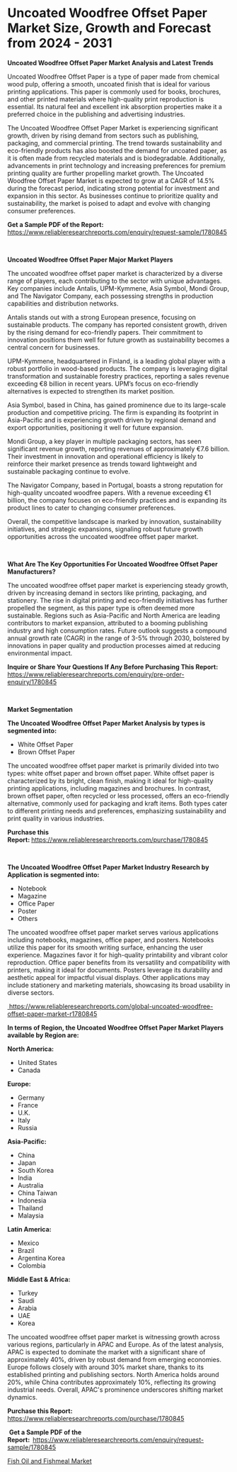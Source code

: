 <p><h1>Uncoated Woodfree Offset Paper Market Size, Growth and Forecast from 2024 - 2031</h1></p><p><strong>Uncoated Woodfree Offset Paper Market Analysis and Latest Trends</strong></p>
<p><p>Uncoated Woodfree Offset Paper is a type of paper made from chemical wood pulp, offering a smooth, uncoated finish that is ideal for various printing applications. This paper is commonly used for books, brochures, and other printed materials where high-quality print reproduction is essential. Its natural feel and excellent ink absorption properties make it a preferred choice in the publishing and advertising industries.</p><p>The Uncoated Woodfree Offset Paper Market is experiencing significant growth, driven by rising demand from sectors such as publishing, packaging, and commercial printing. The trend towards sustainability and eco-friendly products has also boosted the demand for uncoated paper, as it is often made from recycled materials and is biodegradable. Additionally, advancements in print technology and increasing preferences for premium printing quality are further propelling market growth. The Uncoated Woodfree Offset Paper Market is expected to grow at a CAGR of 14.5% during the forecast period, indicating strong potential for investment and expansion in this sector. As businesses continue to prioritize quality and sustainability, the market is poised to adapt and evolve with changing consumer preferences.</p></p>
<p><strong>Get a Sample PDF of the Report:&nbsp;</strong> <a href="https://www.reliableresearchreports.com/enquiry/request-sample/1780845?utm_campaign=83&utm_medium=2&utm_source=Github&utm_content=ia&utm_term=27122024&utm_id=uncoated-woodfree-offset-paper">https://www.reliableresearchreports.com/enquiry/request-sample/1780845</a></p>
<p>&nbsp;</p>
<p><strong>Uncoated Woodfree Offset Paper Major Market Players</strong></p>
<p><p>The uncoated woodfree offset paper market is characterized by a diverse range of players, each contributing to the sector with unique advantages. Key companies include Antalis, UPM-Kymmene, Asia Symbol, Mondi Group, and The Navigator Company, each possessing strengths in production capabilities and distribution networks.</p><p>Antalis stands out with a strong European presence, focusing on sustainable products. The company has reported consistent growth, driven by the rising demand for eco-friendly papers. Their commitment to innovation positions them well for future growth as sustainability becomes a central concern for businesses.</p><p>UPM-Kymmene, headquartered in Finland, is a leading global player with a robust portfolio in wood-based products. The company is leveraging digital transformation and sustainable forestry practices, reporting a sales revenue exceeding €8 billion in recent years. UPM’s focus on eco-friendly alternatives is expected to strengthen its market position.</p><p>Asia Symbol, based in China, has gained prominence due to its large-scale production and competitive pricing. The firm is expanding its footprint in Asia-Pacific and is experiencing growth driven by regional demand and export opportunities, positioning it well for future expansion.</p><p>Mondi Group, a key player in multiple packaging sectors, has seen significant revenue growth, reporting revenues of approximately €7.6 billion. Their investment in innovation and operational efficiency is likely to reinforce their market presence as trends toward lightweight and sustainable packaging continue to evolve.</p><p>The Navigator Company, based in Portugal, boasts a strong reputation for high-quality uncoated woodfree papers. With a revenue exceeding €1 billion, the company focuses on eco-friendly practices and is expanding its product lines to cater to changing consumer preferences.</p><p>Overall, the competitive landscape is marked by innovation, sustainability initiatives, and strategic expansions, signaling robust future growth opportunities across the uncoated woodfree offset paper market.</p></p>
<p>&nbsp;</p>
<p><strong>What Are The Key Opportunities For Uncoated Woodfree Offset Paper Manufacturers?</strong></p>
<p><p>The uncoated woodfree offset paper market is experiencing steady growth, driven by increasing demand in sectors like printing, packaging, and stationery. The rise in digital printing and eco-friendly initiatives has further propelled the segment, as this paper type is often deemed more sustainable. Regions such as Asia-Pacific and North America are leading contributors to market expansion, attributed to a booming publishing industry and high consumption rates. Future outlook suggests a compound annual growth rate (CAGR) in the range of 3-5% through 2030, bolstered by innovations in paper quality and production processes aimed at reducing environmental impact.</p></p>
<p><strong>Inquire or Share Your Questions If Any Before Purchasing This Report:</strong> <a href="https://www.reliableresearchreports.com/enquiry/pre-order-enquiry/1780845?utm_campaign=83&utm_medium=2&utm_source=Github&utm_content=ia&utm_term=27122024&utm_id=uncoated-woodfree-offset-paper">https://www.reliableresearchreports.com/enquiry/pre-order-enquiry/1780845</a></p>
<p>&nbsp;</p>
<p><strong>Market Segmentation</strong></p>
<p><strong>The Uncoated Woodfree Offset Paper Market Analysis by types is segmented into:</strong></p>
<p><ul><li>White Offset Paper</li><li>Brown Offset Paper</li></ul></p>
<p><p>The uncoated woodfree offset paper market is primarily divided into two types: white offset paper and brown offset paper. White offset paper is characterized by its bright, clean finish, making it ideal for high-quality printing applications, including magazines and brochures. In contrast, brown offset paper, often recycled or less processed, offers an eco-friendly alternative, commonly used for packaging and kraft items. Both types cater to different printing needs and preferences, emphasizing sustainability and print quality in various industries.</p></p>
<p><strong>Purchase this Report:&nbsp;</strong><a href="https://www.reliableresearchreports.com/purchase/1780845?utm_campaign=83&utm_medium=2&utm_source=Github&utm_content=ia&utm_term=27122024&utm_id=uncoated-woodfree-offset-paper">https://www.reliableresearchreports.com/purchase/1780845</a></p>
<p>&nbsp;</p>
<p><strong>The Uncoated Woodfree Offset Paper Market Industry Research by Application is segmented into:</strong></p>
<p><ul><li>Notebook</li><li>Magazine</li><li>Office Paper</li><li>Poster</li><li>Others</li></ul></p>
<p><p>The uncoated woodfree offset paper market serves various applications including notebooks, magazines, office paper, and posters. Notebooks utilize this paper for its smooth writing surface, enhancing the user experience. Magazines favor it for high-quality printability and vibrant color reproduction. Office paper benefits from its versatility and compatibility with printers, making it ideal for documents. Posters leverage its durability and aesthetic appeal for impactful visual displays. Other applications may include stationery and marketing materials, showcasing its broad usability in diverse sectors.</p></p>
<p><a href="https://www.reliableresearchreports.com/global-uncoated-woodfree-offset-paper-market-r1780845?utm_campaign=83&utm_medium=2&utm_source=Github&utm_content=ia&utm_term=27122024&utm_id=uncoated-woodfree-offset-paper">&nbsp;https://www.reliableresearchreports.com/global-uncoated-woodfree-offset-paper-market-r1780845</a></p>
<p><strong>In terms of Region, the Uncoated Woodfree Offset Paper Market Players available by Region are:</strong></p>
<p>
    <p> <strong> North America: </strong>
        <ul>
            <li>United States</li>
            <li>Canada</li>
        </ul>
        </p> 
    <p> <strong> Europe: </strong>
        <ul>
            <li>Germany</li>
            <li>France</li>
            <li>U.K.</li>
            <li>Italy</li>
            <li>Russia</li>
        </ul>
        </p> 
    <p> <strong> Asia-Pacific: </strong>
        <ul>
            <li>China</li>
            <li>Japan</li>
            <li>South Korea</li>
            <li>India</li>
            <li>Australia</li>
            <li>China Taiwan</li>
            <li>Indonesia</li>
            <li>Thailand</li>
            <li>Malaysia</li>
        </ul>
        </p> 
    <p> <strong> Latin America: </strong>
        <ul>
            <li>Mexico</li>
            <li>Brazil</li>
            <li>Argentina Korea</li>
            <li>Colombia</li>
        </ul>
        </p> 
    <p> <strong> Middle East & Africa: </strong>
        <ul>
            <li>Turkey</li>
            <li>Saudi</li>
            <li>Arabia</li>
            <li>UAE</li>
            <li>Korea</li>
        </ul>
    </p>
    </p>
<p><p>The uncoated woodfree offset paper market is witnessing growth across various regions, particularly in APAC and Europe. As of the latest analysis, APAC is expected to dominate the market with a significant share of approximately 40%, driven by robust demand from emerging economies. Europe follows closely with around 30% market share, thanks to its established printing and publishing sectors. North America holds around 20%, while China contributes approximately 10%, reflecting its growing industrial needs. Overall, APAC's prominence underscores shifting market dynamics.</p></p>
<p><strong>Purchase this Report: </strong><a href="https://www.reliableresearchreports.com/purchase/1780845?utm_campaign=83&utm_medium=2&utm_source=Github&utm_content=ia&utm_term=27122024&utm_id=uncoated-woodfree-offset-paper">https://www.reliableresearchreports.com/purchase/1780845</a></p>
<p>&nbsp;<strong>Get a Sample PDF of the Report:&nbsp;&nbsp;</strong><a href="https://www.reliableresearchreports.com/enquiry/request-sample/1780845?utm_campaign=83&utm_medium=2&utm_source=Github&utm_content=ia&utm_term=27122024&utm_id=uncoated-woodfree-offset-paper">https://www.reliableresearchreports.com/enquiry/request-sample/1780845</a></p>
<p><strong></strong></p>
<p><p><a href="https://github.com/mharielmesa/Market-Research-Report-List-5/blob/main/fish-oil-and-fishmeal-market.md?utm_campaign=83&utm_medium=2&utm_source=Github&utm_content=ia&utm_term=27122024&utm_id=uncoated-woodfree-offset-paper">Fish Oil and Fishmeal Market</a></p></p>